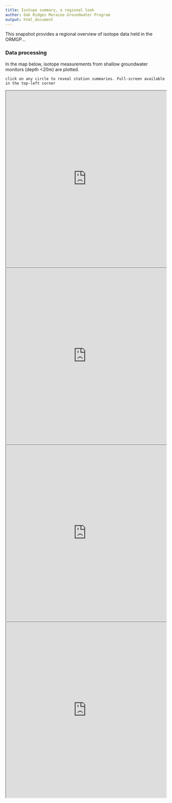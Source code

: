 ```yaml
---
title: Isotope summary, a regional look
author: Oak Ridges Moraine Groundwater Program
output: html_document
---
```


This snapshot provides a regional overview of isotope data held in the ORMGP...


### Data processing
In the map below, isotope measurements from shallow groundwater monitors (depth <20m) are plotted.




`click on any circle to reveal station summaries. Full-screen available in the top-left corner`

<iframe src="https://golang.oakridgeswater.ca/pages/chem-tritium-map.html" width="100%" height="550" scrolling="no" allowfullscreen></iframe>

<br>

<iframe src="https://golang.oakridgeswater.ca/pages/chem-dO18-map.html" width="100%" height="550" scrolling="no" allowfullscreen></iframe>

<br>

<iframe src="https://golang.oakridgeswater.ca/pages/chem-deuterium-map.html" width="100%" height="550" scrolling="no" allowfullscreen></iframe>

<br>

<iframe src="https://golang.oakridgeswater.ca/pages/chem-isotope-delplot.html" width="100%" height="550" scrolling="no" allowfullscreen></iframe>

<br>
